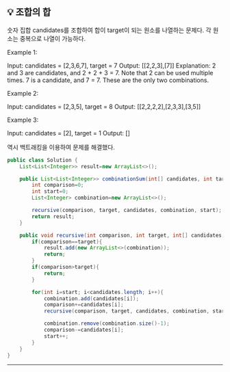 ## 💡 조합의 합
숫자 집합 candidates를 조합하여 합이 target이 되는 원소를 나열하는 문제다.
각 원소는 중복으로 나열이 가능하다.

Example 1:

Input: candidates = [2,3,6,7], target = 7
Output: [[2,2,3],[7]]
Explanation:
2 and 3 are candidates, and 2 + 2 + 3 = 7. Note that 2 can be used multiple times.
7 is a candidate, and 7 = 7.
These are the only two combinations.

Example 2:

Input: candidates = [2,3,5], target = 8
Output: [[2,2,2,2],[2,3,3],[3,5]]

Example 3:

Input: candidates = [2], target = 1
Output: []

역시 백트래킹을 이용하여 문제를 해결했다.
~~~java
public class Solution {
    List<List<Integer>> result=new ArrayList<>();

    public List<List<Integer>> combinationSum(int[] candidates, int target) {
        int comparison=0;
        int start=0;
        List<Integer> combination=new ArrayList<>();

        recursive(comparison, target, candidates, combination, start);
        return result;
    }

    public void recursive(int comparison, int target, int[] candidates, List<Integer> combination, int start){
        if(comparison==target){
            result.add(new ArrayList<>(combination));
            return;
        }
        if(comparison>target){
            return;
        }

        for(int i=start; i<candidates.length; i++){
            combination.add(candidates[i]);
            comparison+=candidates[i];
            recursive(comparison, target, candidates, combination, start);

            combination.remove(combination.size()-1);
            comparison-=candidates[i];
            start++;
        }
    }
}
~~~

-----
</br>

